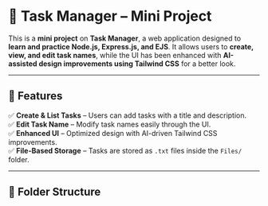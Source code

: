# 📌 Task Manager – Mini Project  

This is a **mini project** on **Task Manager**, a web application designed to **learn and practice Node.js, Express.js, and EJS**. It allows users to **create, view, and edit task names**, while the UI has been enhanced with **AI-assisted design improvements using Tailwind CSS** for a better look.  

---

## 🚀 Features  
✅ **Create & List Tasks** – Users can add tasks with a title and description.  
✅ **Edit Task Name** – Modify task names easily through the UI.  
✅ **Enhanced UI** – Optimized design with AI-driven Tailwind CSS improvements.  
✅ **File-Based Storage** – Tasks are stored as `.txt` files inside the `Files/` folder.  

---

## 📂 Folder Structure  
